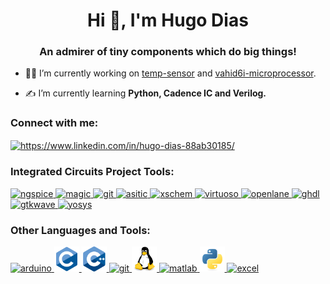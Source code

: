<h1 align="center">Hi 👋, I'm Hugo Dias</h1>
<h3 align="center">An admirer of tiny components which do big things!</h3>

- 👨‍💻 I’m currently working on [temp-sensor](https://github.com/hugodiasg/temp-sensor) and [vahid6i-microprocessor](https://github.com/hugodiasg/vahid6i-microprocessor).

- ✍️ I’m currently learning **Python, Cadence IC and Verilog.**

<h3 align="left">Connect with me:</h3>
<p align="left">
<a href="https://linkedin.com/in/https://www.linkedin.com/in/hugo-dias-88ab30185/" target="blank"><img align="center" src="https://raw.githubusercontent.com/rahuldkjain/github-profile-readme-generator/master/src/images/icons/Social/linked-in-alt.svg" alt="https://www.linkedin.com/in/hugo-dias-88ab30185/" height="30" width="40" /></a>
</p>

<h3 align="left">Integrated Circuits Project Tools:</h3>
<p align="left"> <a href="https://ngspice.sourceforge.io/#" target="_blank" rel="noreferrer">
  <img src="https://user-images.githubusercontent.com/80465879/228425804-78b140ad-ecb9-45f8-8047-0ebd9e4cba45.png" alt="ngspice" width="40" height="40"/> </a> <a href="http://opencircuitdesign.com/magic/" target="_blank" rel="noreferrer">
  <img src="https://user-images.githubusercontent.com/80465879/228425665-ed950f17-6b5c-4e59-8fcd-aec144912a79.png" alt="magic" width="40" height="40"/> </a> <a href="http://opencircuitdesign.com/netgen/" target="netgen" rel="noreferrer"> <img src="https://user-images.githubusercontent.com/80465879/214831002-84d2d921-0013-4a53-b3e8-ac64475d1344.png" alt="git" width="40" height="40"/> </a> <a href="http://rfic.eecs.berkeley.edu/~niknejad/asitic.html" target="_blank" rel="noreferrer"> <img src="http://rfic.eecs.berkeley.edu/~niknejad/art/sp-trans.png" alt="asitic" width="40" height="40"/> </a> <a href="https://xschem.sourceforge.io/stefan/index.html" target="_blank" rel="noreferrer"> <img src="https://user-images.githubusercontent.com/80465879/214832513-8eb0c734-006c-4151-a18b-66d9f89d95b9.png" alt="xschem" width="40" height="40"/> </a> <a href="https://www.cadence.com/en_US/home/tools/custom-ic-analog-rf-design/layout-design/virtuoso-layout-suite.html" target="_blank" rel="noreferrer"> <img src="https://user-images.githubusercontent.com/80465879/214833988-c610fa7b-f183-428f-97f3-bec8ab78c388.png" alt="virtuoso" width="40" height="40"/> </a><a href="https://github.com/The-OpenROAD-Project/OpenLane" target="_blank" rel="noreferrer"> <img src="https://media.licdn.com/dms/image/C4D0BAQEUAOSNjgeCPw/company-logo_200_200/0/1519952028152?e=1687996800&v=beta&t=XnAR37rlgRp8qWCtz31--GYC3kwDSqzoDGvF8RtxlfE" alt="openlane" width="40" height="40"/> </a><a href="https://github.com/ghdl/ghdl" target="_blank" rel="noreferrer"> <img src="https://avatars.githubusercontent.com/u/34667246?s=200&v=4" alt="ghdl" width="40" height="40"/> </a><a href="https://gtkwave.sourceforge.net/" target="_blank" rel="noreferrer"> <img src="https://upload.wikimedia.org/wikipedia/commons/6/68/Gtkwave_256x256x32.png" alt="gtkwave" width="40" height="40"/> </a></a><a href="https://github.com/YosysHQ/yosys" target="_blank" rel="noreferrer"> <img src="https://user-images.githubusercontent.com/80465879/228424541-793b151c-dbfc-4d25-8efd-c8b4cc986735.png" alt="yosys" width="40" height="40"/> </a> </p>


<h3 align="left">Other Languages and Tools:</h3>
<p align="left"> <a href="https://www.arduino.cc/" target="_blank" rel="noreferrer"> <img src="https://cdn.worldvectorlogo.com/logos/arduino-1.svg" alt="arduino" width="40" height="40"/> </a> <a href="https://www.cprogramming.com/" target="_blank" rel="noreferrer"> <img src="https://raw.githubusercontent.com/devicons/devicon/master/icons/c/c-original.svg" alt="c" width="40" height="40"/> </a> <a href="https://www.w3schools.com/cpp/" target="_blank" rel="noreferrer"> <img src="https://raw.githubusercontent.com/devicons/devicon/master/icons/cplusplus/cplusplus-original.svg" alt="cplusplus" width="40" height="40"/> </a> <a href="https://git-scm.com/" target="_blank" rel="noreferrer"> <img src="https://www.vectorlogo.zone/logos/git-scm/git-scm-icon.svg" alt="git" width="40" height="40"/> </a> <a href="https://www.linux.org/" target="_blank" rel="noreferrer"> <img src="https://raw.githubusercontent.com/devicons/devicon/master/icons/linux/linux-original.svg" alt="linux" width="40" height="40"/> </a> <a href="https://www.mathworks.com/" target="_blank" rel="noreferrer"> <img src="https://upload.wikimedia.org/wikipedia/commons/2/21/Matlab_Logo.png" alt="matlab" width="40" height="40"/> </a> <a href="https://www.python.org" target="_blank" rel="noreferrer"> <img src="https://raw.githubusercontent.com/devicons/devicon/master/icons/python/python-original.svg" alt="python" width="40" height="40"/> </a> <a href="https://www.microsoft.com/pt-br/microsoft-365/excel" target="_blank" rel="noreferrer"> <img src="https://play-lh.googleusercontent.com/37EzETO6gZyKmCg2kBIFX1e9gkubxZrVa5fHJ6yOaa7VvEShHjKv2RdtwnZt9Sk258s=w480-h960" alt="excel" width="40" height="40"/></p>

